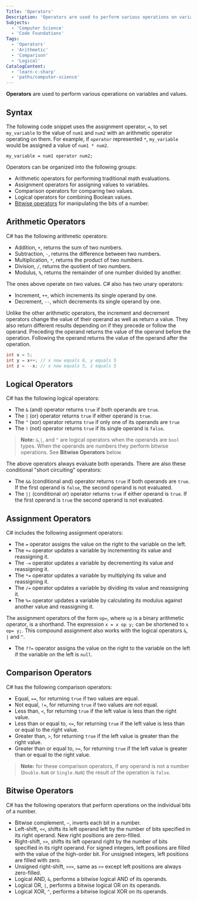 ```yaml
---
Title: 'Operators'
Description: 'Operators are used to perform various operations on variables and values.'
Subjects:
  - 'Computer Science'
  - 'Code Foundations'
Tags:
  - 'Operators'
  - 'Arithmetic'
  - 'Comparison'
  - 'Logical'
CatalogContent:
  - 'learn-c-sharp'
  - 'paths/computer-science'
---
```


**Operators** are used to perform various operations on variables and values.

## Syntax

The following code snippet uses the assignment operator, `=`, to set `my_variable` to the value of `num1` and `num2` with an arithmetic operator operating on them. For example, if `operator` represented `*`, `my_variable` would be assigned a value of `num1 * num2`.

```pseudo
my_variable = num1 operator num2;
```

Operators can be organized into the following groups:

- Arithmetic operators for performing traditional math evaluations.
- Assignment operators for assigning values to variables.
- Comparison operators for comparing two values.
- Logical operators for combining Boolean values.
- [Bitwise operators](https://www.codecademy.com/resources/docs/general/bitwise-operator) for manipulating the bits of a number.

## Arithmetic Operators

C# has the following arithmetic operators:

- Addition, `+`, returns the sum of two numbers.
- Subtraction, `-`, returns the difference between two numbers.
- Multiplication, `*`, returns the product of two numbers.
- Division, `/`, returns the quotient of two numbers.
- Modulus, `%`, returns the remainder of one number divided by another.

The ones above operate on two values. C# also has two unary operators:

- Increment, `++`, which increments its single operand by one.
- Decrement, `--`, which decrements its single operand by one.

Unlike the other arithmetic operators, the increment and decrement operators change the value of their operand as well as return a value. They also return different results depending on if they precede or follow the operand. Preceding the operand returns the value of the operand before the operation. Following the operand returns the value of the operand after the operation.

```cs
int x = 5;
int y = x++; // x now equals 6, y equals 5
int z = --x; // x now equals 5, z equals 5
```

## Logical Operators

C# has the following logical operators:

- The `&` (and) operator returns `true` if both operands are `true`.
- The `|` (or) operator returns `true` if either operand is `true`.
- The `^` (xor) operator returns `true` if only one of its operands are `true`
- The `!` (not) operator returns `true` if its single operand is `false`.

> **Note:** `&`,`|`, and `^` are logical operators when the operands are `bool` types. When the operands are numbers they perform bitwise operations. See **Bitwise Operators** below.

The above operators always evaluate both operands. There are also these conditional "short circuiting" operators:

- The `&&` (conditional and) operator returns `true` if both operands are `true`. If the first operand is `false`, the second operand is not evaluated.
- The `||` (conditional or) operator returns `true` if either operand is `true`. If the first operand is `true` the second operand is not evaluated.

## Assignment Operators

C# includes the following assignment operators:

- The `=` operator assigns the value on the right to the variable on the left.
- The `+=` operator updates a variable by incrementing its value and reassigning it.
- The `-=` operator updates a variable by decrementing its value and reassigning it.
- The `*=` operator updates a variable by multiplying its value and reassigning it.
- The `/=` operator updates a variable by dividing its value and reassigning it.
- The `%=` operator updates a variable by calculating its modulus against another value and reassigning it.

The assignment operators of the form `op=`, where `op` is a binary arithmetic operator, is a shorthand. The expression `x = x op y;` can be shortened to `x op= y;`. This compound assignment also works with the logical operators `&`, `|` and `^`.

- The `??=` operator assigns the value on the right to the variable on the left if the variable on the left is `null`.

## Comparison Operators

C# has the following comparison operators:

- Equal, `==`, for returning `true` if two values are equal.
- Not equal, `!=`, for returning `true` if two values are not equal.
- Less than, `<`, for returning `true` if the left value is less than the right value.
- Less than or equal to, `<=`, for returning `true` if the left value is less than or equal to the right value.
- Greater than, `>`, for returning `true` if the left value is greater than the right value.
- Greater than or equal to, `>=`, for returning `true` if the left value is greater than or equal to the right value.

> **Note:** for these comparison operators, if any operand is not a number (`Double.NaN` or `Single.NaN`) the result of the operation is `false`.

## Bitwise Operators

C# has the following operators that perform operations on the individual bits of a number.

- Bitwise complement, `~`, inverts each bit in a number.
- Left-shift, `<<`, shifts its left operand left by the number of bits specified in its right operand. New right positions are zero-filled.
- Right-shift, `>>`, shifts its left operand right by the number of bits specified in its right operand. For signed integers, left positions are filled with the value of the high-order bit. For unsigned integers, left positions are filled with zero.
- Unsigned right-shift, `>>>`, same as `>>` except left positions are always zero-filled.
- Logical AND, `&`, performs a bitwise logical AND of its operands.
- Logical OR, `|`, performs a bitwise logical OR on its operands.
- Logical XOR, `^`, performs a bitwise logical XOR on its operands.
